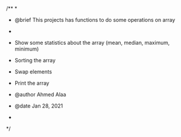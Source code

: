 /**
 * 
 * @brief This projects has functions to do some operations on array
 *
 * Show some statistics about the array (mean, median, maximum, minimum)
 * Sorting the array
 * Swap elements
 * Print the array

 
 * @author Ahmed Alaa
 * @date Jan 28, 2021
 *
 */
